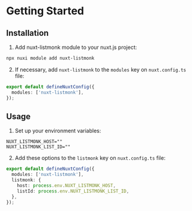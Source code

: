 # Getting Started

## Installation

1. Add nuxt-listmonk module to your nuxt.js project:

```bash [npx]
npx nuxi module add nuxt-listmonk
```

2. If necessary, add `nuxt-listmonk` to the `modules` key on `nuxt.config.ts` file:

```typescript
export default defineNuxtConfig({
  modules: ['nuxt-listmonk'],
});
```

## Usage

1. Set up your environment variables:

```text
NUXT_LISTMONK_HOST=""
NUXT_LISTMONK_LIST_ID=""
```

2. Add these options to the `listmonk` key on `nuxt.config.ts` file:

```typescript
export default defineNuxtConfig({
  modules: ['nuxt-listmonk'],
  listmonk: {
    host: process.env.NUXT_LISTMONK_HOST,
    listId: process.env.NUXT_LISTMONK_LIST_ID,
  },
});
```
